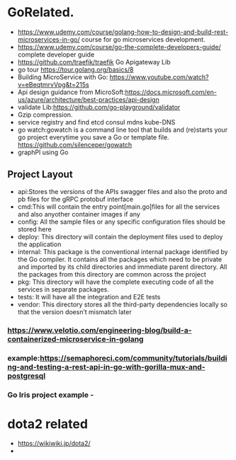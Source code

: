 # GoRelated.
 - https://www.udemy.com/course/golang-how-to-design-and-build-rest-microservices-in-go/    course for go microservices development.
 - https://www.udemy.com/course/go-the-complete-developers-guide/     complete developer guide
 - https://github.com/traefik/traefik   Go Apigateway Lib
 - go tour https://tour.golang.org/basics/8
 - Building MicroService with Go: https://www.youtube.com/watch?v=eBeqtmrvVpg&t=215s
 - Api design guidance from MicroSoft:https://docs.microsoft.com/en-us/azure/architecture/best-practices/api-design
 - validate Lib:https://github.com/go-playground/validator
 - Gzip compression.
 - service registry and find etcd consul mdns kube-DNS
 - go watch:gowatch is a command line tool that builds and (re)starts your go project everytime you save a Go or template file.      https://github.com/silenceper/gowatch
 - graphPl using Go
## Project Layout
 - api:Stores the versions of the APIs swagger files and also the proto and pb files for the gRPC protobuf interface
 - cmd:This will contain the entry point[main.go]files for all the services and also anyother container images if any
 - config: All the sample files or any specific configuration files should be stored here
 - deploy: This directory will contain the deployment files used to deploy the application
 - internal: This package is the conventional internal package identified by the Go compiler. It contains all the packages which need to be private and imported by its child directories and immediate parent directory. All the packages from this directory are common across the project
 - pkg: This directory will have the complete executing code of all the services in separate packages.
 - tests: It will have all the integration and E2E tests
 - vendor: This directory stores all the third-party dependencies locally so that the version doesn’t mismatch later

 
 ### https://www.velotio.com/engineering-blog/build-a-containerized-microservice-in-golang
 ### example:https://semaphoreci.com/community/tutorials/building-and-testing-a-rest-api-in-go-with-gorilla-mux-and-postgresql
 ### Go Iris project example -
 
# dota2 related
- https://wikiwiki.jp/dota2/
- 
